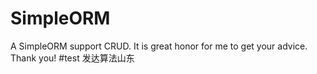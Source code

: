 # SimpleORM
A SimpleORM support CRUD.  It is great honor for me to get your  advice. Thank you!
#test
发达算法山东